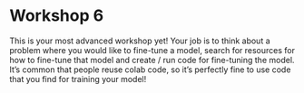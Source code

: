 # Workshop 6
This is your most advanced workshop yet!
Your job is to think about a problem where you would like to fine-tune a model, search for resources for how to fine-tune that model and create / run code for fine-tuning the model.
It’s common that people reuse colab code, so it’s perfectly fine to use code that you find for training your model!
